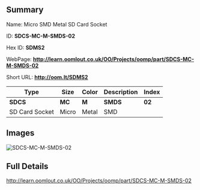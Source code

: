 

## Summary
 
Name:  Micro SMD Metal SD Card Socket 

ID: __SDCS-MC-M-SMDS-02__

Hex ID: __SDMS2__

WebPage: __http://learn.oomlout.co.uk/OO/Projects/oomp/part/SDCS-MC-M-SMDS-02__

Short URL: __http://oom.lt/SDMS2__


| Type   | Size   | Color   | Description   | Index   |    
| ----- | ------   | ------   | -----   | ----   |    
| __SDCS__   					| __MC__   					| __M__    						| __SMDS__    					| __02__ |    
| SD Card Socket		| Micro	| Metal		| SMD	| 	|

## Images
![SDCS-MC-M-SMDS-02](http://oomlout.com/oomp-gen/parts/SDCS-MC-M-SMDS-02/SDCS-MC-M-SMDS-02_420.jpg)

## Full Details

 http://learn.oomlout.co.uk/OO/Projects/oomp/part/SDCS-MC-M-SMDS-02

